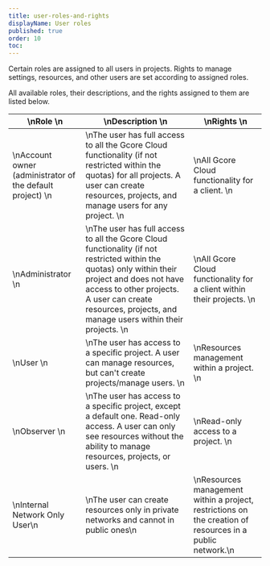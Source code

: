 ```yaml
---
title: user-roles-and-rights
displayName: User roles
published: true
order: 10
toc:
---
```

Certain roles are assigned to all users in projects. Rights to manage settings, resources, and other users are set according to assigned roles. 

All available roles, their descriptions, and the rights assigned to them are listed below.    

| \nRole \n                                                 | \nDescription \n                                                                                                                                                                                                                                              | \nRights \n                                                                                               |
|-----------------------------------------------------------|---------------------------------------------------------------------------------------------------------------------------------------------------------------------------------------------------------------------------------------------------------------|-----------------------------------------------------------------------------------------------------------|
| \nAccount owner (administrator of the default project) \n | \nThe user has full access to all the Gcore Cloud functionality (if not restricted within the quotas) for all projects. A user can create resources, projects, and manage users for any project. \n                                                           | \nAll Gcore Cloud functionality for a client. \n                                                          |
| \nAdministrator \n                                        | \nThe user has full access to all the Gcore Cloud functionality (if not restricted within the quotas) only within their project and does not have access to other projects. A user can create resources, projects, and manage users within their projects. \n | \nAll Gcore Cloud functionality for a client within their projects. \n                                    |
| \nUser \n                                                 | \nThe user has access to a specific project. A user can manage resources, but can't create projects/manage users. \n                                                                                                                                          | \nResources management within a project. \n                                                               |
| \nObserver \n                                             | \nThe user has access to a specific project, except a default one. Read-only access. A user can only see resources without the ability to manage resources, projects, or users. \n                                                                            | \nRead-only access to a project. \n                                                                       |
| \nInternal Network Only User\n                            | \nThe user can create resources only in private networks and cannot in public ones\n                                                                                                                                                                          | \nResources management within a project, restrictions on the creation of resources in a public network.\n |
